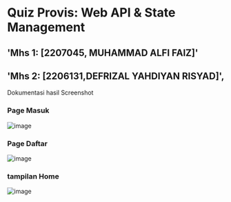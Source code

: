# Quiz Provis: Web API & State Management

## 'Mhs 1:  [2207045, MUHAMMAD ALFI FAIZ]'  
## 'Mhs 2:  [2206131,DEFRIZAL YAHDIYAN RISYAD]',

Dokumentasi hasil Screenshot
### Page Masuk
![image](https://github.com/AlfiFaiz/Quiz_Provis_API_State/assets/134774589/accbf8f8-6406-471d-9c0b-efd8c5554ab4)

### Page Daftar
![image](https://github.com/AlfiFaiz/Quiz_Provis_API_State/assets/134774589/35d235b4-9caf-45cb-a3a2-4d4712cf2f95)

### tampilan Home
![image](https://github.com/AlfiFaiz/Quiz_Provis_API_State/assets/134774589/7eb68f79-9ffe-426c-aae2-56b80c1c9384)
